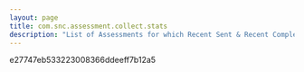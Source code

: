 ```yaml
---
layout: page
title: com.snc.assessment.collect.stats
description: "List of Assessments for which Recent Sent & Recent Completed stats need to be collected in asmt_assessment_stat table. Comma separated list of eligible Assessment Metric Type Sys IDs. "
---
```

e27747eb533223008366ddeeff7b12a5